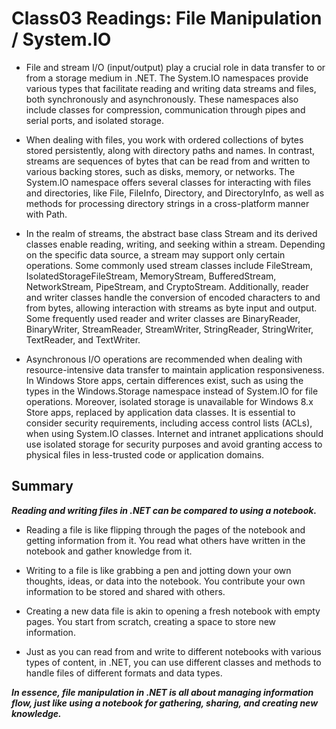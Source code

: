 # Class03 Readings: File Manipulation / System.IO

- File and stream I/O (input/output) play a crucial role in data transfer to or from a storage medium in .NET. The System.IO namespaces provide various types that facilitate reading and writing data streams and files, both synchronously and asynchronously. These namespaces also include classes for compression, communication through pipes and serial ports, and isolated storage.  

- When dealing with files, you work with ordered collections of bytes stored persistently, along with directory paths and names. In contrast, streams are sequences of bytes that can be read from and written to various backing stores, such as disks, memory, or networks. The System.IO namespace offers several classes for interacting with files and directories, like File, FileInfo, Directory, and DirectoryInfo, as well as methods for processing directory strings in a cross-platform manner with Path.  

- In the realm of streams, the abstract base class Stream and its derived classes enable reading, writing, and seeking within a stream. Depending on the specific data source, a stream may support only certain operations. Some commonly used stream classes include FileStream, IsolatedStorageFileStream, MemoryStream, BufferedStream, NetworkStream, PipeStream, and CryptoStream. Additionally, reader and writer classes handle the conversion of encoded characters to and from bytes, allowing interaction with streams as byte input and output. Some frequently used reader and writer classes are BinaryReader, BinaryWriter, StreamReader, StreamWriter, StringReader, StringWriter, TextReader, and TextWriter.  

- Asynchronous I/O operations are recommended when dealing with resource-intensive data transfer to maintain application responsiveness. In Windows Store apps, certain differences exist, such as using the types in the Windows.Storage namespace instead of System.IO for file operations. Moreover, isolated storage is unavailable for Windows 8.x Store apps, replaced by application data classes. It is essential to consider security requirements, including access control lists (ACLs), when using System.IO classes. Internet and intranet applications should use isolated storage for security purposes and avoid granting access to physical files in less-trusted code or application domains.

## Summary

**_Reading and writing files in .NET can be compared to using a notebook._**
    
- Reading a file is like flipping through the pages of the notebook and getting information from it. You read what others have written in the notebook and gather knowledge from it.

- Writing to a file is like grabbing a pen and jotting down your own thoughts, ideas, or data into the notebook. You contribute your own information to be stored and shared with others.

- Creating a new data file is akin to opening a fresh notebook with empty pages. You start from scratch, creating a space to store new information.

- Just as you can read from and write to different notebooks with various types of content, in .NET, you can use different classes and methods to handle files of different formats and data types.

**_In essence, file manipulation in .NET is all about managing information flow, just like using a notebook for gathering, sharing, and creating new knowledge._**
